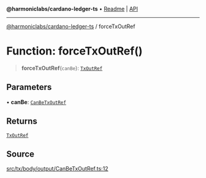 **@harmoniclabs/cardano-ledger-ts** • [Readme](../README.md) \| [API](../globals.md)

***

[@harmoniclabs/cardano-ledger-ts](../README.md) / forceTxOutRef

# Function: forceTxOutRef()

> **forceTxOutRef**(`canBe`): [`TxOutRef`](../classes/TxOutRef.md)

## Parameters

• **canBe**: [`CanBeTxOutRef`](../type-aliases/CanBeTxOutRef.md)

## Returns

[`TxOutRef`](../classes/TxOutRef.md)

## Source

[src/tx/body/output/CanBeTxOutRef.ts:12](https://github.com/HarmonicLabs/cardano-ledger-ts/blob/d1659b0/src/tx/body/output/CanBeTxOutRef.ts#L12)
